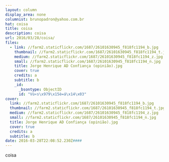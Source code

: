 ```yaml
---
layout: column
display_area: none
columnist: brunopadron@yahoo.com.br
hat: coisa
title: coisa
description: coisa
url: 2016/03/28/coisa/
files:
  - link: //farm2.staticflickr.com/1687/26101630945_f818fc1194_b.jpg
    thumbnail: //farm2.staticflickr.com/1687/26101630945_f818fc1194_t.jpg
    medium: //farm2.staticflickr.com/1687/26101630945_f818fc1194_z.jpg
    small: //farm2.staticflickr.com/1687/26101630945_f818fc1194_n.jpg
    title: Jorge Henrique AD Confiança (opinião).jpg
    cover: true
    credits: a
    subtitle: b
    _id:
      _bsontype: ObjectID
      id: "Vù«s\x979\x15è=á\x14\x03"
cover:
  link: //farm2.staticflickr.com/1687/26101630945_f818fc1194_b.jpg
  thumbnail: //farm2.staticflickr.com/1687/26101630945_f818fc1194_t.jpg
  medium: //farm2.staticflickr.com/1687/26101630945_f818fc1194_z.jpg
  small: //farm2.staticflickr.com/1687/26101630945_f818fc1194_n.jpg
  title: Jorge Henrique AD Confiança (opinião).jpg
  cover: true
  credits: a
  subtitle: b
date: 2016-03-28T22:08:52.230Z####
---
```

<p>coisa</p>


